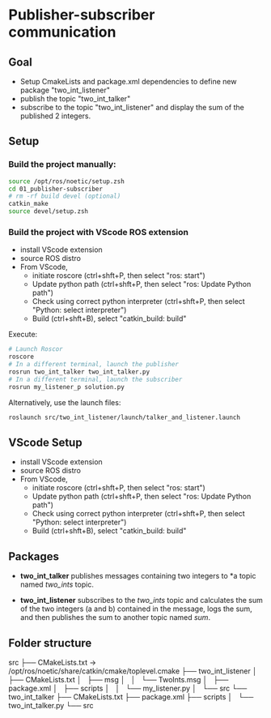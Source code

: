 # Publisher-subscriber communication


## Goal
- Setup CmakeLists and package.xml dependencies to define new package "two_int_listener"
- publish the topic "two_int_talker"
- subscribe to the topic "two_int_listener" and display the sum of the published 2 integers.


## Setup

### Build the project manually:
```bash
source /opt/ros/noetic/setup.zsh
cd 01_publisher-subscriber
# rm -rf build devel (optional)
catkin_make
source devel/setup.zsh 
```

### Build the project with VScode ROS extension

- install VScode extension
- source ROS distro 
- From VScode,
    - initiate roscore (ctrl+shft+P, then select "ros: start")
    - Update python path (ctrl+shft+P, then select "ros: Update Python path")
    - Check using correct python interpreter (ctrl+shft+P, then select "Python: select interpreter")
    - Build (ctrl+shft+B), select "catkin_build: build"

Execute:
```bash
# Launch Roscor
roscore
# In a different terminal, launch the publisher
rosrun two_int_talker two_int_talker.py
# In a different terminal, launch the subscriber
rosrun my_listener_p solution.py
```


Alternatively, use the launch files:

```bash
roslaunch src/two_int_listener/launch/talker_and_listener.launch   
```


## VScode Setup

- install VScode extension
- source ROS distro 
- From VScode,
    - initiate roscore (ctrl+shft+P, then select "ros: start")
    - Update python path (ctrl+shft+P, then select "ros: Update Python path")
    - Check using correct python interpreter (ctrl+shft+P, then select "Python: select interpreter")
    - Build (ctrl+shft+B), select "catkin_build: build"


## Packages

- **two_int_talker** publishes messages containing two integers to *a topic named *two_ints* topic. 

- **two_int_listener** subscribes to the *two_ints* topic and calculates the sum of the two integers (a and b) contained in the message, logs the sum, and then publishes the sum to another topic named *sum*.


## Folder structure
src
├── CMakeLists.txt -> /opt/ros/noetic/share/catkin/cmake/toplevel.cmake
├── two_int_listener
│   ├── CMakeLists.txt
│   ├── msg
│   │   └── TwoInts.msg
│   ├── package.xml
│   ├── scripts
│   │   └── my_listener.py
│   └── src
└── two_int_talker
    ├── CMakeLists.txt
    ├── package.xml
    ├── scripts
    │   └── two_int_talker.py
    └── src
